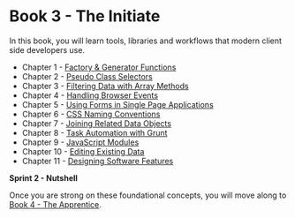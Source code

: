 # Book 3 - The Initiate

In this book, you will learn tools, libraries and workflows that modern client side developers use.

* Chapter 1 - [Factory & Generator Functions](./chapters/JS_FACTORY_FUNCTION.md)
* Chapter 2 - [Pseudo Class Selectors](./chapters/CSS_PSEUDOCLASSES.md)
* Chapter 3 - [Filtering Data with Array Methods](./chapters/JS_ARRAY_METHODS.md)
* Chapter 4 - [Handling Browser Events](./chapters/JS_EVENTS.md)
* Chapter 5 - [Using Forms in Single Page Applications](./chapters/FORMS_SPA.md)
* Chapter 6 - [CSS Naming Conventions](./chapters/CSS_CONVENTIONS.md)
* Chapter 7 - [Joining Related Data Objects](./chapters/JS_JOINING_DATA.md)
* Chapter 8 - [Task Automation with Grunt](./chapters/AUTOMATION_GRUNT.md)
* Chapter 9 - [JavaScript Modules](./chapters/JS_MODULES.md)
* Chapter 10 - [Editing Existing Data](./chapters/DATA_EDITING.md)
* Chapter 11 - [Designing Software Features](./chapters/DESIGN_FEATURES.md)

**Sprint 2 - Nutshell**

Once you are strong on these foundational concepts, you will move along to [Book 4 - The Apprentice](../book-4-the-apprentice/README.md).
